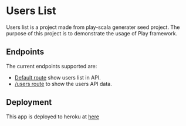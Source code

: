 # Users List

Users list is a project made from play-scala generater seed project.
The purpose of this project is to demonstrate the usage of Play framework.

## Endpoints
The current endpoints supported are:

- [Default route](https://users-starter-project.herokuapp.com/) show users list in API.
- [/users route](https://users-starter-project.herokuapp.com/api/users) to show the users API data.


## Deployment
This app is deployed to heroku at [here](https://users-starter-project.herokuapp.com/)
